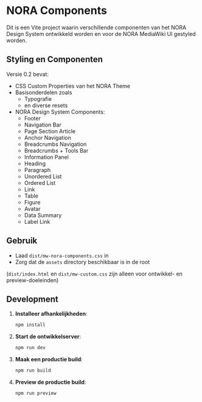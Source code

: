 # NORA Components

Dit is een Vite project waarin verschillende componenten van het NORA Design System ontwikkeld worden en voor de NORA MediaWiki UI gestyled worden.

## Styling en Componenten

Versie 0.2 bevat:
- CSS Custom Properties van het NORA Theme
- Basisonderdelen zoals
  - Typografie
  - en diverse resets
- NORA Design System Components:
  - Footer
  - Navigation Bar
  - Page Section Article
  - Anchor Navigation
  - Breadcrumbs Navigation
  - Breadcrumbs + Tools Bar
  - Information Panel
  - Heading
  - Paragraph
  - Unordered List
  - Ordered List
  - Link
  - Table
  - Figure
  - Avatar
  - Data Summary
  - Label Link

## Gebruik

- Laad `dist/mw-nora-components.css` in
- Zorg dat de `assets` directory beschikbaar is in de root

(`dist/index.html` en `dist/mw-custom.css` zijn alleen voor ontwikkel- en preview-doeleinden)

## Development

1. **Installeer afhankelijkheden**:
   ```bash
   npm install
   ```

2. **Start de ontwikkelserver**:
   ```bash
   npm run dev
   ```

3. **Maak een productie build**:
   ```bash
   npm run build
   ```

4. **Preview de productie build**:
   ```bash
   npm run preview
   ```

